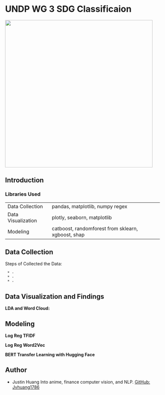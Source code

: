 # UNDP WG 3 SDG Classificaion 
<img src="https://github.com/jvhuang1786/UNDP_SDG_NER/blob/main/original-15.jpg" width="480"></img>

## Introduction


### Libraries Used


<table>

<tr>
  <td>Data Collection</td>
  <td>pandas, matplotlib, numpy regex</td>
</tr>

<tr>
  <td>Data Visualization</td>
  <td>plotly, seaborn, matplotlib</td>
</tr>

<tr>
  <td>Modeling</td>
  <td>catboost, randomforest from sklearn, xgboost, shap</td>
</tr>

</table>


## Data Collection 

Steps of Collected the Data: 

     * -
     * -
     * -  
  



## Data Visualization and Findings

**LDA and Word Cloud:**

     
     
## Modeling 

**Log Reg TFIDF**


**Log Reg Word2Vec**

**BERT Transfer Learning with Hugging Face**





## Author


* Justin Huang
  Into anime, finance computer vision, and NLP.
  [GitHub: Jvhuang1786](https://jvhuang1786.github.io/)

